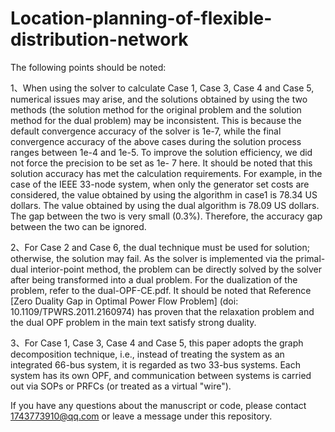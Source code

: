 # Location-planning-of-flexible-distribution-network

The following points should be noted:

  1、When using the solver to calculate Case 1, Case 3, Case 4 and Case 5, numerical issues may arise, and the solutions obtained by using the two methods (the solution method for 
  the original problem and the solution method for the dual problem) may be inconsistent. This is because the default convergence accuracy of the solver is 1e-7, while the final 
  convergence accuracy of the above cases during the solution process ranges between 1e-4 and 1e-5. To improve the solution efficiency, we did not force the precision to be set as 1e-
  7 here. It should be noted that this solution accuracy has met the calculation 
  requirements.  For example, in the case of the IEEE 33-node system, when only the generator set costs are considered, the value obtained by using the algorithm in case1 is 78.34 US 
  dollars. The value obtained by using the dual algorithm is 78.09 US dollars. The gap 
  between the two is very small (0.3%). Therefore, the accuracy gap between the two can be ignored. 

  2、For Case 2 and Case 6, the dual technique must be used for solution; otherwise, the solution may fail. As the solver is implemented via the primal-dual interior-point method, the
problem can be directly solved by the solver after being transformed into a dual problem. For the dualization of the problem, refer to the dual-OPF-CE.pdf. It should be noted that 
Reference [Zero Duality Gap in Optimal Power Flow Problem] (doi: 10.1109/TPWRS.2011.2160974) has proven that the relaxation problem and the dual OPF problem in the main text satisfy 
strong duality.

  3、For Case 1, Case 3, Case 4 and Case 5, this paper adopts the graph decomposition technique, i.e., instead of treating the system as an integrated 66-bus system, it is regarded 
as two 33-bus systems. Each system has its own OPF, and communication between systems is carried out via SOPs or PRFCs (or treated as a virtual "wire").

If you have any questions about the manuscript or code, please contact 1743773910@qq.com or leave a message under this repository.
  
